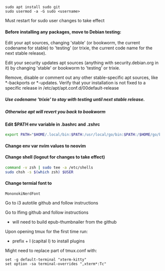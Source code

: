 ```
sudo apt install sudo git
sudo usermod -a -G sudo <username>
```
Must restart for sudo user changes to take effect

#### Before installing any packages, move to Debian testing:
Edit your apt sources, changing 'stable' (or bookworm, the current codename for
stable) to 'testing' (or trixie, the current code name for the next stable
release).

Edit your security updates apt sources (anything with security.debian.org in it)
by changing 'stable' or bookworm to 'testing' or trixie.

Remove, disable or comment out any other stable-specific apt sources, like
*-backports or *-updates. Verify that your installation is not fixed to a
specific release in /etc/apt/apt.conf.d/00default-release

##### Use codename 'trixie' to stay with testing until next stable release.
##### Otherwise apt will revert you back to bookworm


#### Edit $PATH env variable in .bashrc and .zshrc
```sh
export PATH="$HOME/.local/bin:$PATH:/usr/local/go/bin:$PATH:/$HOME/go/bin"
```
#### Change env var nvim values to neovim

#### Change shell (logout for changes to take effect)
```sh
command -v zsh | sudo tee -a /etc/shells
sudo chsh -s $(which zsh) $USER
```
#### Change termial font to
```
MononokiNerdFont
```

Go to i3 autotile github and follow instructions

Go to lfimg github and follow instructions
- will need to build epub-thumbnailer from the github

Upon opening tmux for the first time run:
- prefix + I (capital I) to install plugins

Might need to replace part of tmux.conf with:
```
set -g default-terminal "xterm-kitty"
set option -sa terminal-overrides ",xterm*:Tc"
```


